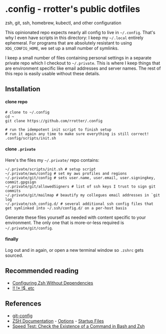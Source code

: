 # .config - rrotter's public dotfiles #

zsh, git, ssh, homebrew, kubectl, and other configuration

This opinionated repo expects nearly all config to live in `~/.config`. That's why I even have
scripts in this directory: I keep my `~/.local` entirely ephemeral. For programs that are
absolutely resistant to using `XDG_CONFIG_HOME`, we set up a small number of symlinks.

I keep a small number of files containing personal settings in a separate private repo which I
checkout to `~/.private`. This is where I keep things that are environment specific like email
addresses and server names. The rest of this repo is easily usable without these details.

## Installation ##

#### clone repo ####

```
# clone to ~/.config
cd ~
git clone https://github.com/rrotter/.config

# run the idempotent init script to finish setup
# run it again any time to make sure everything is still correct!
.config/scripts/init.sh
```

#### clone `.private` ####
Here's the files my `~/.private/` repo contains:

```
~/.private/scripts/init.sh # setup script
~/.private/aws/config # set my aws profiles and regions
~/.private/git/config # sets user.name, user.email, user.signingkey, commit.gpgsign
~/.private/git/allowedSigners # list of ssh keys I trust to sign git commits
~/.private/git/mailmap # beautify my collegues email addresses in `git log`
~/.private/ssh_config.d/ # several additional ssh config files that get symlinked into ~/.ssh/config.d/ on a per-host basis
```

Generate these files yourself as needed with content specific to your environment. The only one
that is more-or-less required is `~/.private/git/config`.

#### finally ####
Log out and in again, or open a new terminal window so `.zshrc` gets sourced.

## Recommended reading ##
- [Configuring Zsh Without Dependencies](https://thevaluable.dev/zsh-install-configure-mouseless/)
- [!! !* !$, etc](https://web.archive.org/web/20120506194734/mail.linux.ie/pipermail/ilug/2006-May/087799.html)

## References ##
- [git-config](https://git-scm.com/docs/git-config)
- [ZSH Documentation](https://zsh.sourceforge.io/Doc/Release/zsh_toc.html) - [Options](https://zsh.sourceforge.io/Doc/Release/Options.html) - [Startup Files](https://zsh.sourceforge.io/Doc/Release/Files.html#Startup_002fShutdown-Files)
- [Speed Test: Check the Existence of a Command in Bash and Zsh](https://www.topbug.net/blog/2016/10/11/speed-test-check-the-existence-of-a-command-in-bash-and-zsh/)

